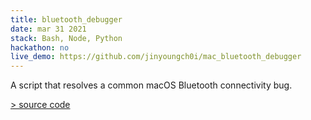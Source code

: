 ```yaml
---
title: bluetooth_debugger
date: mar 31 2021
stack: Bash, Node, Python
hackathon: no
live_demo: https://github.com/jinyoungch0i/mac_bluetooth_debugger
---
```


A script that resolves a common macOS Bluetooth connectivity bug. 

[> source code](https://github.com/jinyoungch0i/mac_bluetooth_debugger)